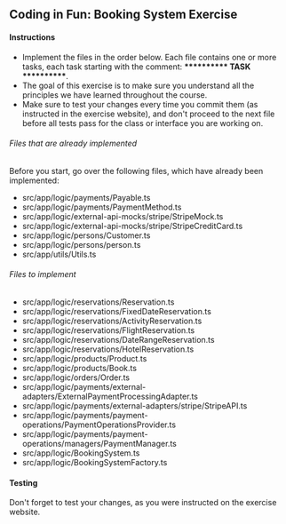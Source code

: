## Coding in Fun: Booking System Exercise

#### Instructions
- Implement the files in the order below. Each file contains one or more tasks, each task starting with the comment: __********** TASK **********__.
- The goal of this exercise is to make sure you understand all the principles we have learned throughout the course.
- Make sure to test your changes every time you commit them (as instructed in the exercise website), and don't proceed to the
next file before all tests pass for the class or interface you are working on.

###### Files that are already implemented
Before you start, go over the following files, which have already been implemented:
- src/app/logic/payments/Payable.ts
- src/app/logic/payments/PaymentMethod.ts
- src/app/logic/external-api-mocks/stripe/StripeMock.ts
- src/app/logic/external-api-mocks/stripe/StripeCreditCard.ts
- src/app/logic/persons/Customer.ts
- src/app/logic/persons/person.ts
- src/app/utils/Utils.ts

###### Files to implement
- src/app/logic/reservations/Reservation.ts
- src/app/logic/reservations/FixedDateReservation.ts
- src/app/logic/reservations/ActivityReservation.ts
- src/app/logic/reservations/FlightReservation.ts
- src/app/logic/reservations/DateRangeReservation.ts
- src/app/logic/reservations/HotelReservation.ts
- src/app/logic/products/Product.ts
- src/app/logic/products/Book.ts
- src/app/logic/orders/Order.ts
- src/app/logic/payments/external-adapters/ExternalPaymentProcessingAdapter.ts
- src/app/logic/payments/external-adapters/stripe/StripeAPI.ts
- src/app/logic/payments/payment-operations/PaymentOperationsProvider.ts
- src/app/logic/payments/payment-operations/managers/PaymentManager.ts
- src/app/logic/BookingSystem.ts
- src/app/logic/BookingSystemFactory.ts

#### Testing
Don't forget to test your changes, as you were instructed on the exercise website.